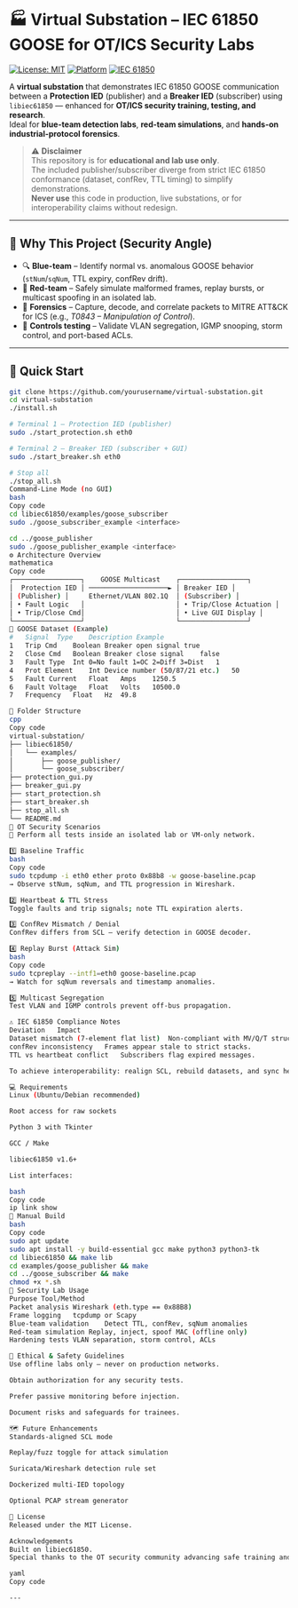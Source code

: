 # 🏭 Virtual Substation – IEC 61850 GOOSE for OT/ICS Security Labs

[![License: MIT](https://img.shields.io/badge/License-MIT-yellow.svg)](https://opensource.org/licenses/MIT)
[![Platform](https://img.shields.io/badge/Platform-Linux-blue.svg)](https://www.linux.org/)
[![IEC 61850](https://img.shields.io/badge/Standard-IEC%2061850-green.svg)](https://en.wikipedia.org/wiki/IEC_61850)

A **virtual substation** that demonstrates IEC 61850 GOOSE communication between a **Protection IED** (publisher) and a **Breaker IED** (subscriber) using `libiec61850` — enhanced for **OT/ICS security training, testing, and research**.  
Ideal for **blue-team detection labs**, **red-team simulations**, and **hands-on industrial-protocol forensics**.

> ⚠️ **Disclaimer**  
> This repository is for **educational and lab use only**.  
> The included publisher/subscriber diverge from strict IEC 61850 conformance (dataset, confRev, TTL timing) to simplify demonstrations.  
> **Never use** this code in production, live substations, or for interoperability claims without redesign.

---

## 🧭 Why This Project (Security Angle)

- 🔍 **Blue-team** – Identify normal vs. anomalous GOOSE behavior (`stNum`/`sqNum`, TTL expiry, confRev drift).  
- 🧨 **Red-team** – Safely simulate malformed frames, replay bursts, or multicast spoofing in an isolated lab.  
- 🧰 **Forensics** – Capture, decode, and correlate packets to MITRE ATT&CK for ICS (e.g., *T0843 – Manipulation of Control*).  
- 🧱 **Controls testing** – Validate VLAN segregation, IGMP snooping, storm control, and port-based ACLs.

---

## 🚀 Quick Start

```bash
git clone https://github.com/yourusername/virtual-substation.git
cd virtual-substation
./install.sh

# Terminal 1 – Protection IED (publisher)
sudo ./start_protection.sh eth0

# Terminal 2 – Breaker IED (subscriber + GUI)
sudo ./start_breaker.sh eth0

# Stop all
./stop_all.sh
Command-Line Mode (no GUI)
bash
Copy code
cd libiec61850/examples/goose_subscriber
sudo ./goose_subscriber_example <interface>

cd ../goose_publisher
sudo ./goose_publisher_example <interface>
⚙️ Architecture Overview
mathematica
Copy code
┌─────────────────┐    GOOSE Multicast    ┌─────────────────┐
│  Protection IED │ ────────────────────► │ Breaker IED │
│ (Publisher) │     Ethernet/VLAN 802.1Q  │ (Subscriber) │
│ • Fault Logic   │                       │ • Trip/Close Actuation │
│ • Trip/Close Cmd│                       │ • Live GUI Display │
└─────────────────┘                       └─────────────────┘
📡 GOOSE Dataset (Example)
#	Signal	Type	Description	Example
1	Trip Cmd	Boolean	Breaker open signal	true
2	Close Cmd	Boolean	Breaker close signal	false
3	Fault Type	Int	0=No fault 1=OC 2=Diff 3=Dist	1
4	Prot Element	Int	Device number (50/87/21 etc.)	50
5	Fault Current	Float	Amps	1250.5
6	Fault Voltage	Float	Volts	10500.0
7	Frequency	Float	Hz	49.8

🧩 Folder Structure
cpp
Copy code
virtual-substation/
├── libiec61850/
│   └── examples/
│       ├── goose_publisher/
│       └── goose_subscriber/
├── protection_gui.py
├── breaker_gui.py
├── start_protection.sh
├── start_breaker.sh
├── stop_all.sh
└── README.md
🔐 OT Security Scenarios
🧪 Perform all tests inside an isolated lab or VM-only network.

1️⃣ Baseline Traffic
bash
Copy code
sudo tcpdump -i eth0 ether proto 0x88b8 -w goose-baseline.pcap
→ Observe stNum, sqNum, and TTL progression in Wireshark.

2️⃣ Heartbeat & TTL Stress
Toggle faults and trip signals; note TTL expiration alerts.

3️⃣ ConfRev Mismatch / Denial
ConfRev differs from SCL – verify detection in GOOSE decoder.

4️⃣ Replay Burst (Attack Sim)
bash
Copy code
sudo tcpreplay --intf1=eth0 goose-baseline.pcap
→ Watch for sqNum reversals and timestamp anomalies.

5️⃣ Multicast Segregation
Test VLAN and IGMP controls prevent off-bus propagation.

⚠️ IEC 61850 Compliance Notes
Deviation	Impact
Dataset mismatch (7-element flat list)	Non-compliant with MV/Q/T structure.
confRev inconsistency	Frames appear stale to strict stacks.
TTL vs heartbeat conflict	Subscribers flag expired messages.

To achieve interoperability: realign SCL, rebuild datasets, and sync heartbeat/TTL with IEC 61850-8-1.

💻 Requirements
Linux (Ubuntu/Debian recommended)

Root access for raw sockets

Python 3 with Tkinter

GCC / Make

libiec61850 v1.6+

List interfaces:

bash
Copy code
ip link show
🔧 Manual Build
bash
Copy code
sudo apt update
sudo apt install -y build-essential gcc make python3 python3-tk
cd libiec61850 && make lib
cd examples/goose_publisher && make
cd ../goose_subscriber && make
chmod +x *.sh
🧠 Security Lab Usage
Purpose	Tool/Method
Packet analysis	Wireshark (eth.type == 0x88B8)
Frame logging	tcpdump or Scapy
Blue-team validation	Detect TTL, confRev, sqNum anomalies
Red-team simulation	Replay, inject, spoof MAC (offline only)
Hardening tests	VLAN separation, storm control, ACLs

🧱 Ethical & Safety Guidelines
Use offline labs only – never on production networks.

Obtain authorization for any security tests.

Prefer passive monitoring before injection.

Document risks and safeguards for trainees.

🗺️ Future Enhancements
Standards-aligned SCL mode

Replay/fuzz toggle for attack simulation

Suricata/Wireshark detection rule set

Dockerized multi-IED topology

Optional PCAP stream generator

📜 License
Released under the MIT License.

Acknowledgements
Built on libiec61850.
Special thanks to the OT security community advancing safe training and research in industrial networks.

yaml
Copy code

---
